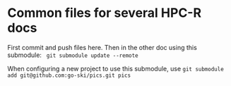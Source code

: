 # Common files for several HPC-R docs

First commit and push files here.
Then in the other doc using this submodule:
` git submodule update --remote` 

When configuring a new project to use this submodule, use
`git submodule add git@github.com:go-ski/pics.git pics`
